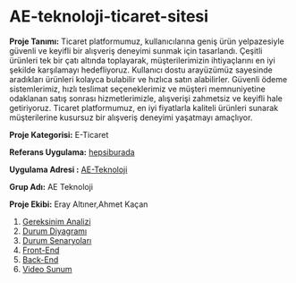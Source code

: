 # AE-teknoloji-ticaret-sitesi    
**Proje Tanımı:** Ticaret platformumuz, kullanıcılarına geniş ürün yelpazesiyle güvenli ve keyifli bir alışveriş deneyimi sunmak için tasarlandı. Çeşitli ürünleri tek bir çatı altında toplayarak, müşterilerimizin ihtiyaçlarını en iyi şekilde karşılamayı hedefliyoruz. Kullanıcı dostu arayüzümüz sayesinde aradıkları ürünleri kolayca bulabilir ve hızlıca satın alabilirler. Güvenli ödeme sistemlerimiz, hızlı teslimat seçeneklerimiz ve müşteri memnuniyetine odaklanan satış sonrası hizmetlerimizle, alışverişi zahmetsiz ve keyifli hale getiriyoruz. Ticaret platformumuz, en iyi fiyatlarla kaliteli ürünleri sunarak müşterilerine kusursuz bir alışveriş deneyimi yaşatmayı amaçlıyor.  
  
**Proje Kategorisi:** E-Ticaret 
  
**Referans Uygulama:** [hepsiburada](https://www.hepsiburada.com/)   
  
**Uygulama Adresi :** [AE-Teknoloji](https://vercel.com/eray6ners-projects/ae-teknoloji-ticaret-sitesi-hucg)  
  
**Grup Adı:** AE Teknoloji  
  
**Proje Ekibi:** Eray Altıner,Ahmet Kaçan  
  
1. [Gereksinim Analizi](Gereksinim-Analizi.md)
1. [Durum Diyagramı](Durum-Diyagramı.md)
1. [Durum Senaryoları](Durum-Senaryoları.md)
1. [Front-End](Front-End.md)
1. [Back-End](Back-End.md)
1. [Video Sunum](Sunum.md)
